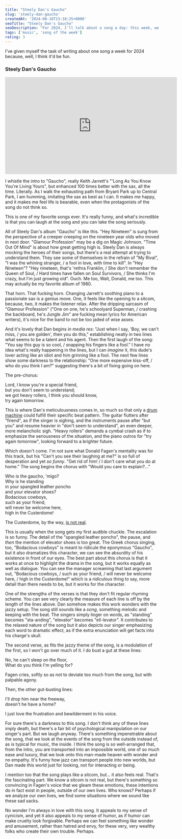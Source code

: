 ```yaml
---
title: "Steely Dan's Gaucho"
slug: 'steely-dan-gaucho'
createdAt: '2024-08-16T13:18:25+0000'
seoTitle: "Steely Dan's Gaucho"
seoDescription: "For 2024, I'll talk about a song a day: this week, we talk about Steely Dan's Gaucho."
tags: ['music', 'song of the week']
rating: 3
---
```


I've given myself the task of writing about one song a week for 2024 because, well, I think it'd be fun.

### Steely Dan's Gaucho

<iframe width="560" height="315" src="https://www.youtube.com/embed/GesEA9MJuII?si=jD5J5fu2icagbpdS" title="YouTube video player" frameborder="0" allow="accelerometer; autoplay; clipboard-write; encrypted-media; gyroscope; picture-in-picture; web-share" referrerpolicy="strict-origin-when-cross-origin" allowfullscreen></iframe>

I whistle the intro to "Gaucho", really Keith Jarrett's "'Long As You Know You're Living Yours", but enhanced 100 times better with the sax, all the time. Literally. As I walk the exhausting path from Bryant Park up to Central Park, I am humming, imitating the sax as best as I can. It makes me happy, and it makes me feel life is bearable, even when the protagonists of the song do not think so.

This is one of my favorite songs ever. It's really funny, and what's incredible is that you can laugh at the song and you can take the song seriously.

All of Steely Dan's album "Gaucho" is like this. "Hey Nineteen" is sung from the perspective of a creeper creeping on the nineteen year olds who moved in next door. "Glamour Profession" may be a dig on Magic Johnson. "Time Out Of Mind" is about how great getting high is. Steely Dan is always mocking the heroes of their songs, but there's a real attempt at trying to understand them. They see some of themselves in the refrain of "My Rival", "I was the whining stranger, / a fool in love, with time to kill". In "Hey Nineteen"? "Hey nineteen, that's 'rethra Franklin, / She don't remember the Queen of Soul, / Hard times have fallen on Soul Survivors, / She thinks I'm crazy, but I'm just growing old". Ouch. Me too, Walt, Donald, me too. This may actually be my favorite album of 1980.

That horn. That fucking horn. Changing Jarrett's soothing piano to a passionate sax is a genius move. One, it feels like the opening to a sitcom, because, two, it makes the listener relax. After the dripping sarcasm of "Glamour Profession" ("One on one, he's schoolyard Superman, / crashing the backboard, he's Jungle Jim" are fucking mean lyrics for American writers), it's nice for the band to not be too jaded of wise asses.

And it's lovely that Dan begins _in media res_: "Just when I say, 'Boy, we can't miss, / you are golden', then you do this," establishing neatly in two lines what seems to be a talent and his agent. Then the first laugh of the song: "You say this guy is so cool, / snapping his fingers like a fool." I have no idea what's really happening in the lines, but I can _imagine_ it, this dude's lover acting like an idiot and him grinning like a fool. The next few lines show some darkness to the relationship: "One more expensive kiss-off, / who do you think I am?" suggesting there's a bit of fixing going on here.

The pre-chorus:

Lord, I know you're a special friend,<br/>
but you don't seem to understand;<br/>
we got heavy rollers, I think you should know,<br/>
try again tomorrow.

This is where Dan's meticulousness comes in, so much so that only a [drum machine](<https://en.wikipedia.org/wiki/Gaucho_(album)#Drum_recording>) could fulfill their specific beat pattern. The guitar flutters after "friend", as if the singer is sighing, and the instruments pause after "but you" and resume heavier in "don't seem to understand", an even deeper, more melancholic sigh. "Heavy rollers" demands a cymbal crash as if to emphasize the seriousness of the situation, and the piano outros for "try again tomorrow", looking forward to a brighter future.

Which doesn't come. I'm not sure what Donald Fagen's mentality was for this track, but his "Can't you see their laughing at me?" is so full of desperation and yet _so funny_. "Get rid of him! / I don't care what you do at home." The song begins the chorus with "Would you care to explain?..."

Who is the gaucho, 'migo?<br/>
Why is he standing<br/>
in your spangled leather poncho<br/>
and your elevator shoes?<br/>
Bodacious cowboys,<br/>
such as your friend,<br/>
will never be welcome here,<br/>
high in the Custerdome!

The Custerdome, by the way, [is not real](https://www.reddit.com/r/SteelyDan/comments/r84k54/high_in_the_fictional_custerdome/).

This is usually when the song gets my first audible chuckle. The escalation is so funny. The detail of the "spangled leather poncho", the pause, and _then_ the mention of elevator shoes is too great. The Greek chorus singing, too, "Bodacious cowboys" is meant to ridicule the eponymous "Gaucho", but it also dramatizes this character, we can see the absurdity of his existence in front of our eyes. The best part about this chorus is that it works at once to highlight the drama in the song, but it works equally as well as dialogue. You can see the manager screaming that last argument out, "Bodacious cowboys, / such as your friend, / will never be welcome here, / high in the Custerdome!" which is a _ridiculous_ thing to say, more detail than there needs to be, but it works for the character.

One of the strengths of the verses is that they don't fit regular rhyming scheme. You can see very clearly the measure of each line is off by the length of the lines above. Dan somehow makes this work wonders with the jazzy setup. The song still sounds like a _song_, something melodic and keeping with the beat. The singers simply linger on words, as "standing" becomes "sta-anding", "elevator" becomes "ell-levator". It contributes to the relaxed nature of the song but it also depicts our singer emphasizing each word to dramatic effect, as if the extra enunciation will get facts into his charge's skull.

The second verse, as fits the jazzy theme of the song, is a modulation of the first, so I won't go over much of it. I do bust a gut at these lines:

No, he can't sleep on the floor,<br/>
What do you think I'm yelling for?

Fagen cries, softly so as not to deviate too much from the song, but with palpable agony.

Then, the other gut-busting lines:

I'll drop him near the freeway,<br/>
doesn't he have a home?

I just love the frustration and bewilderment in his voice.

For sure there's a darkness to this song. I don't think any of these lines imply death, but there's a fair bit of psychological manipulation on our singer's part. But we laugh anyway. There's something impenetrable about the song, that we look at the events of the song from the outside instead of, as is typical for music, the inside. I think the song is so well-arranged that, from the intro, you are transported into an impossible world, one of so much ease and luxury, that we look onto this man-made heaven with wonder and no empathy. It's funny how jazz can transport people into new worlds, but Dan made this world just for looking, not for interacting or being.

I mention too that the song plays like a sitcom, but... it also feels real. That's the fascinating part. We know a sitcom is not real, but there's something so convincing in Fagen's voice that we gleam these emotions, these intentions do in fact exist in people, outside of our own lives. Who knows? Perhaps if we analyze our own lives, we find some situations where we sound like these sad sacks.

No wonder I'm always in love with this song. It appeals to my sense of cynicism, and yet it also appeals to my sense of humor, as if humor can make cruelty look forgivable. Perhaps we can feel something like wonder and amusement, rather than hatred and envy, for these very, very wealthy folks who create their own trouble. Perhaps.
